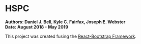 # HSPC
**Authors: Daniel J. Bell, Kyle C. Fairfax, Joseph E. Webster**  
**Date: August 2018 - May 2019**

This project was created fusing the [React-Bootstrap Framework](https://react-bootstrap.github.io/).

